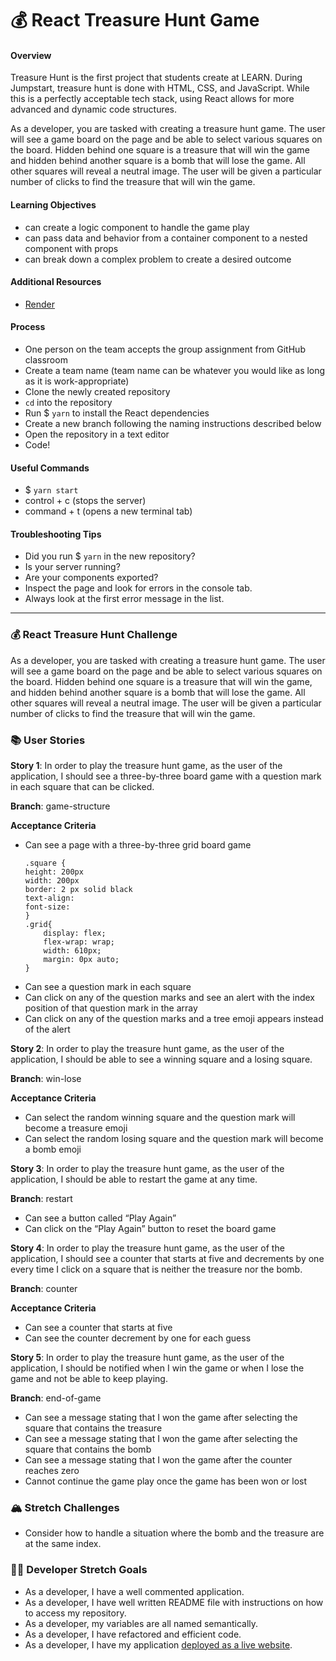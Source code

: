 # 💰 React Treasure Hunt Game

#### Overview

Treasure Hunt is the first project that students create at LEARN. During Jumpstart, treasure hunt is done with HTML, CSS, and JavaScript. While this is a perfectly acceptable tech stack, using React allows for more advanced and dynamic code structures.

As a developer, you are tasked with creating a treasure hunt game. The user will see a game board on the page and be able to select various squares on the board. Hidden behind one square is a treasure that will win the game and hidden behind another square is a bomb that will lose the game. All other squares will reveal a neutral image. The user will be given a particular number of clicks to find the treasure that will win the game.

#### Learning Objectives

- can create a logic component to handle the game play
- can pass data and behavior from a container component to a nested component with props
- can break down a complex problem to create a desired outcome

#### Additional Resources

- [Render](https://render.com/docs/deploy-create-react-app)

#### Process

- One person on the team accepts the group assignment from GitHub classroom
- Create a team name (team name can be whatever you would like as long as it is work-appropriate)
- Clone the newly created repository
- `cd` into the repository
- Run $ `yarn` to install the React dependencies
- Create a new branch following the naming instructions described below
- Open the repository in a text editor
- Code!

#### Useful Commands

- $ `yarn start`
- control + c (stops the server)
- command + t (opens a new terminal tab)

#### Troubleshooting Tips

- Did you run $ `yarn` in the new repository?
- Is your server running?
- Are your components exported?
- Inspect the page and look for errors in the console tab.
- Always look at the first error message in the list.

---

### 💰 React Treasure Hunt Challenge

As a developer, you are tasked with creating a treasure hunt game. The user will see a game board on the page and be able to select various squares on the board. Hidden behind one square is a treasure that will win the game, and hidden behind another square is a bomb that will lose the game. All other squares will reveal a neutral image. The user will be given a particular number of clicks to find the treasure that will win the game.

### 📚 User Stories

**Story 1**: In order to play the treasure hunt game, as the user of the application, I should see a three-by-three board game with a question mark in each square that can be clicked.

**Branch**: game-structure

**Acceptance Criteria**

- Can see a page with a three-by-three grid board game
    ```
    .square {
    height: 200px
    width: 200px
    border: 2 px solid black
    text-align:
    font-size:
    }
    .grid{
        display: flex;
        flex-wrap: wrap;
        width: 610px;
        margin: 0px auto;
    }
    ```
- Can see a question mark in each square
- Can click on any of the question marks and see an alert with the index position of that question mark in the array
- Can click on any of the question marks and a tree emoji appears instead of the alert

**Story 2**: In order to play the treasure hunt game, as the user of the application, I should be able to see a winning square and a losing square.

**Branch**: win-lose

**Acceptance Criteria**

- Can select the random winning square and the question mark will become a treasure emoji
- Can select the random losing square and the question mark will become a bomb emoji

**Story 3**: In order to play the treasure hunt game, as the user of the application, I should be able to restart the game at any time.

**Branch**: restart

- Can see a button called “Play Again”
- Can click on the “Play Again” button to reset the board game

**Story 4**: In order to play the treasure hunt game, as the user of the application, I should see a counter that starts at five and decrements by one every time I click on a square that is neither the treasure nor the bomb.

**Branch**: counter

**Acceptance Criteria**

- Can see a counter that starts at five
- Can see the counter decrement by one for each guess

**Story 5**: In order to play the treasure hunt game, as the user of the application, I should be notified when I win the game or when I lose the game and not be able to keep playing.

**Branch**: end-of-game

- Can see a message stating that I won the game after selecting the square that contains the treasure
- Can see a message stating that I won the game after selecting the square that contains the bomb
- Can see a message stating that I won the game after the counter reaches zero
- Cannot continue the game play once the game has been won or lost

### 🏔 Stretch Challenges

- Consider how to handle a situation where the bomb and the treasure are at the same index.

### 👩‍💻 Developer Stretch Goals

- As a developer, I have a well commented application.
- As a developer, I have well written README file with instructions on how to access my repository.
- As a developer, my variables are all named semantically.
- As a developer, I have refactored and efficient code.
- As a developer, I have my application [deployed as a live website](https://render.com/docs/deploy-create-react-app).
